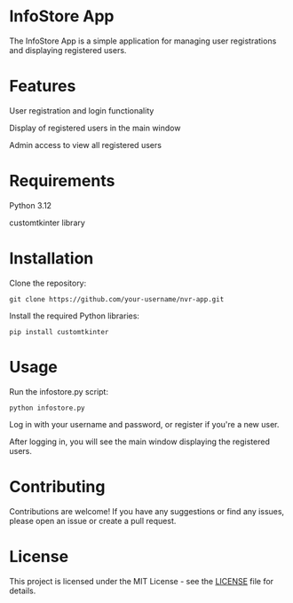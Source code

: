 # InfoStore App

The InfoStore App is a simple application for managing user registrations and displaying registered users.

# Features
User registration and login functionality

Display of registered users in the main window

Admin access to view all registered users

# Requirements

Python 3.12

customtkinter library

# Installation

Clone the repository:

```
git clone https://github.com/your-username/nvr-app.git
```

Install the required Python libraries:

```
pip install customtkinter
```

# Usage
Run the infostore.py script:

```
python infostore.py
```

Log in with your username and password, or register if you're a new user.

After logging in, you will see the main window displaying the registered users.

# Contributing
Contributions are welcome! If you have any suggestions or find any issues, please open an issue or create a pull request.

# License
This project is licensed under the MIT License - see the [LICENSE](https://github.com/qnvr/info-store/blob/main/LICENSE) file for details.
